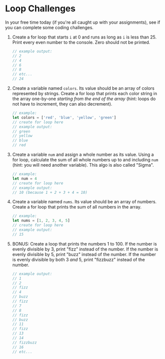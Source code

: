 # Loop Challenges

In your free time today (if you're all caught up with your assignments), see if you can complete some coding challenges.

1. Create a for loop that starts `i` at 0 and runs as long as `i` is less than 25. Print every even number to the console. Zero should not be printed.
    ```js
    // example output:
    // 2
    // 4
    // 6
    // 8
    // etc...
    // 24
    ```
2. Create a variable named `colors`. Its value should be an array of colors represented by strings. Create a for loop that prints each color string in the array one-by-one *starting from the end of the array* (hint: loops do not have to increment, they can also decrement).
    ```js
    // example:
    let colors = ['red', 'blue', 'yellow', 'green']
    // create for loop here
    // example output:
    // green
    // yellow
    // blue
    // red
    ```
3. Create a variable `num` and assign a whole number as its value. Using a for loop, calculate the sum of all whole numbers up to and including `num` (hint: you will need another variable). This algo is also called "Sigma".
    ```js
    // example:
    let num = 4
    // create for loop here
    // example output:
    // 10 (because 1 + 2 + 3 + 4 = 10)
    ```
4. Create a variable named `nums`. Its value should be an array of numbers. Create a for loop that prints the sum of all numbers in the array.
    ```js
    // example:
    let nums = [1, 2, 3, 4, 5]
    // create for loop here
    // example output:
    // 15
    ```
5. BONUS: Create a loop that prints the numbers 1 to 100. If the number is evenly divisible by 3, print "fizz" instead of the number. If the number is evenly divisible by 5, print "buzz" instead of the number. If the number is evenly divisible by both 3 *and* 5, print "fizzbuzz" instead of the number.
    ```js
    // example output:
    // 1
    // 2
    // fizz
    // 4
    // buzz
    // fizz
    // 7
    // 8
    // fizz
    // buzz
    // 11
    // fizz
    // 13
    // 14
    // fizzbuzz
    // 16
    // etc...
    ```